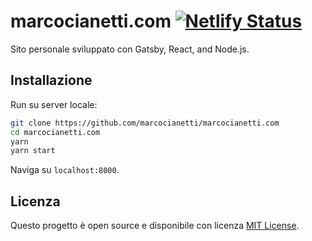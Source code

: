 # marcocianetti.com [![Netlify Status](https://api.netlify.com/api/v1/badges/632cae47-9e17-4299-8a5e-8bd63f0b277c/deploy-status)](https://app.netlify.com/sites/marcocianetti/deploys)

Sito personale sviluppato con Gatsby, React, and Node.js.

## Installazione

Run su server locale:

```bash
git clone https://github.com/marcocianetti/marcocianetti.com
cd marcocianetti.com
yarn
yarn start
```

Naviga su `localhost:8000`.

## Licenza

Questo progetto è open source e disponibile con licenza [MIT License](LICENSE).
